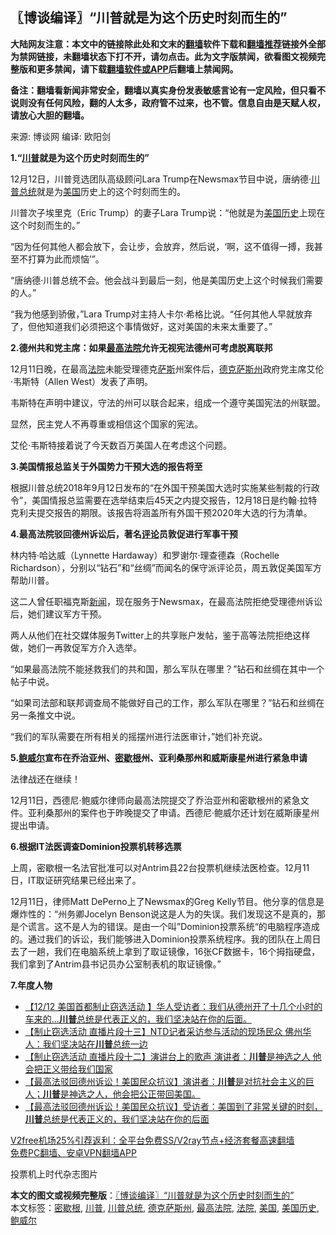  <h2>〖博谈编译〗“川普就是为这个历史时刻而生的”</h2> <p class="notice"><b>大陆网友注意：本文中的链接除此处和文末的<a href="https://github.com/bannedbook/fanqiang" >翻墙</a>软件下载和<a href="https://github.com/killgcd/justmysocks/blob/master/README.md">翻墙推荐</a>链接外全部为禁网链接，未翻墙状态下打不开，请勿点击。此为文字版禁闻，欲看图文视频完整版和更多禁闻，请下载<a href="https://github.com/bannedbook/fanqiang">翻墙软件或APP</a>后翻墙上禁闻网。</p><p>备注：翻墙看新闻非常安全，翻墙以真实身份发表敏感言论有一定风险，但只看不说则没有任何风险，翻的人太多，政府管不过来，也不管。信息自由是天赋人权，请放心大胆的翻墙。</b></p>  <div class="entry"> <p>来源:&nbsp;博谈网                      编译:&nbsp;欧阳剑                           </p> <p><strong>1.“<a href="https://www.bannedbook.org/bnews/tag/%e5%b7%9d%e6%99%ae/" class="st_tag internal_tag" rel="tag" title="标签 川普 下的日志">川普</a>就是为这个历史时刻而生的”</strong></p> <p></p> <p>12月12日，川普竞选团队高级顾问Lara Trump在Newsmax节目中说，唐纳德·<a href="https://www.bannedbook.org/bnews/tag/%E5%B7%9D%E6%99%AE%E6%80%BB%E7%BB%9F/" class="st_tag internal_tag" rel="tag" title="标签 川普总统 下的日志">川普总统</a>就是为<a href="https://www.bannedbook.org/bnews/tag/%e7%be%8e%e5%9b%bd/" class="st_tag internal_tag" rel="tag" title="标签 美国 下的日志">美国</a>历史上的这个时刻而生的。</p> <p>川普次子埃里克（Eric Trump）的妻子Lara Trump说：“他就是为<a href="https://www.bannedbook.org/bnews/tag/%E7%BE%8E%E5%9B%BD%E5%8E%86%E5%8F%B2/" class="st_tag internal_tag" rel="tag" title="标签 美国历史 下的日志">美国历史</a>上现在这个时刻而生的。”</p> <p>“因为任何其他人都会放下，会让步，会放弃，然后说，‘啊，这不值得一搏，我甚至不打算为此而烦恼’”。</p> <p>“唐纳德·川普总统不会。他会战斗到最后一刻，他是美国历史上这个时候我们需要的人。”</p> <p>“我为他感到骄傲，”Lara Trump对主持人卡尔·希格比说。“任何其他人早就放弃了，但他知道我们必须把这个事情做好，这对美国的未来太重要了。”</p>  <p><strong>2.德州共和党主席：如果<a href="https://www.bannedbook.org/bnews/tag/%e6%9c%80%e9%ab%98%e6%b3%95%e9%99%a2/" class="st_tag internal_tag" rel="tag" title="标签 最高法院 下的日志">最高法院</a>允许无视宪法德州可考虑脱离联邦</strong></p> <p></p> <p>12月11日晚，在最高<a href="https://www.bannedbook.org/bnews/tag/%e6%b3%95%e9%99%a2/" class="st_tag internal_tag" rel="tag" title="标签 法院 下的日志">法院</a>未能受理德克<span class='wp_keywordlink'><a href="https://www.bannedbook.org/forum5/topic42.html" title="萨斯、诚信与自救" target="_blank">萨斯</a></span>州案件后，<a href="https://www.bannedbook.org/bnews/tag/%e5%be%b7%e5%85%8b%e8%90%a8%e6%96%af%e5%b7%9e/" class="st_tag internal_tag" rel="tag" title="标签 德克萨斯州 下的日志">德克萨斯州</a>政府党主席艾伦·韦斯特（Allen West）发表了声明。</p> <p>韦斯特在声明中建议，守法的州可以联合起来，组成一个遵守美国宪法的州联盟。</p> <p>显然，民主党人不再尊重或相信这个国家的宪法。</p> <p>艾伦·韦斯特接着说了今天数百万美国人在考虑这个问题。</p> <p><strong>3.美国情报总监关于外国势力干预大选的报告将至</strong></p> <p></p>  <p>根据川普总统2018年9月12日发布的“在外国干预美国大选时实施某些制裁的行政令”，美国情报总监需要在选举结束后45天之内提交报告，12月18日是约翰·拉特克利夫提交报告的期限。该报告将涵盖所有外国干预2020年大选的行为清单。</p> <p><strong>4.最高法院驳回德州诉讼后，著名<span class='wp_keywordlink_affiliate'><a href="https://www.bannedbook.org/bnews/comments/" title="新闻评论" target="_blank">评论</a></span>员敦促进行军事干预</strong></p> <p></p> <p>林内特·哈达威（Lynnette Hardaway）和罗谢尔·理查德森（Rochelle Richardson），分别以“钻石”和“丝绸”而闻名的保守派评论员，周五敦促美国军方帮助川普。</p> <p>这二人曾任职福克斯<span class='wp_keywordlink_affiliate'><a href="https://www.bannedbook.org/" title="新闻">新闻</a></span>，现在服务于Newsmax，在最高法院拒绝受理德州诉讼后，她们建议军方干预。</p> <p>两人从他们在社交媒体服务Twitter上的共享账户发帖，鉴于高等法院拒绝这样做，她们一再敦促军方介入选举。</p> <p>“如果最高法院不能拯救我们的共和国，那么军队在哪里？”钻石和丝绸在其中一个帖子中说。</p> <p>“如果司法部和联邦调查局不能做好自己的工作，那么军队在哪里？”钻石和丝绸在另一条推文中说。</p>  <p>“我们的军队需要在所有相关的摇摆州进行法医审计，”她们补充说。</p> <p><strong>5.<a href="https://www.bannedbook.org/bnews/tag/%e9%b2%8d%e5%a8%81%e5%b0%94/" class="st_tag internal_tag" rel="tag" title="标签 鲍威尔 下的日志">鲍威尔</a>宣布在乔治亚州、<a href="https://www.bannedbook.org/bnews/tag/%E5%AF%86%E6%AD%87%E6%A0%B9/" class="st_tag internal_tag" rel="tag" title="标签 密歇根 下的日志">密歇根</a>州、亚利桑那州和威斯康星州进行紧急申请</strong></p> <p></p> <p>法律战还在继续！</p> <p>12月11日，西德尼·鲍威尔律师向最高法院提交了乔治亚州和密歇根州的紧急文件。亚利桑那州的案件也于昨晚提交了申请。西德尼·鲍威尔还计划在威斯康星州提出申请。</p> <p><strong>6.根据IT法医调查Dominion投票机转移选票</strong></p> <p></p> <p>上周，密歇根一名法官批准可以对Antrim县22台投票机继续法医检查。12月11日，IT取证研究结果已经出来了。</p>  <p>12月11日，律师Matt DePerno上了Newsmax的Greg Kelly节目。他分享的信息是爆炸性的：“州务卿Jocelyn Benson说这是人为的失误。我们发现这不是真的，那是个谎言。这不是人为的错误。是由一个叫”Dominion投票系统“的电脑程序造成的。通过我们的诉讼，我们能够进入Dominion投票系统程序。我的团队在上周日去了一趟，我们在电脑系统上拿到了取证镜像，16张CF数据卡，16个拇指硬盘，我们拿到了Antrim县书记员办公室制表机的取证镜像。”</p> <p><strong>7.年度人物</strong></p> <ul class='op-related-articles' title='相关阅读'> <li><a href='https://www.bannedbook.org/bnews/bannedvideo/20201213/1446677.html' target='_blank'>【12/12 美国首都制止窃选活动 】华人受访者：我们从德州开了十几个小时的车来的...<b>川普</b>总统是代表正义的，我们坚决站在你的后面。</a></li> <li><a href='https://www.bannedbook.org/bnews/bannedvideo/20201213/1446676.html' target='_blank'>【制止窃选活动 直播片段十三】NTD记者采访参与活动的现场民众  佛州华人：我们坚决站在<b>川普</b>总统一边</a></li> <li><a href='https://www.bannedbook.org/bnews/bannedvideo/20201213/1446673.html' target='_blank'>【制止窃选活动 直播片段十二】演讲台上的歌声  演讲者：<b>川普</b>是神选之人 他会把正义带给我们国家</a></li> <li><a href='https://www.bannedbook.org/bnews/bannedvideo/20201213/1446670.html' target='_blank'>【最高法驳回德州诉讼！美国民众抗议】演讲者：<b>川普</b>是对抗社会主义的巨人；<b>川普</b>是神选之人，他会把公正带回美国。</a></li> <li><a href='https://www.bannedbook.org/bnews/bannedvideo/20201213/1446669.html' target='_blank'>【最高法驳回德州诉讼！美国民众抗议】受访者：美国到了非常关键的时刻，<b>川普</b>总统是代表正义的，我们坚决站在你的后面</a></li> </ul> <p class="texttj"> <a href="https://github.com/bannedbook/fanqiang/wiki/V2ray%E6%9C%BA%E5%9C%BA" target="_blank">V2free机场25%引荐返利：全平台免费SS/V2ray节点+经济套餐高速翻墙</a><br/> <a href="https://github.com/bannedbook/fanqiang/wiki/%E7%A6%81%E9%97%BB%E7%BD%91%E5%AE%89%E5%8D%93%E7%BF%BB%E5%A2%99%E6%96%B0%E9%97%BBAPP" target="_blank">免费PC翻墙、安卓VPN翻墙APP</a></p><p>投票机上时代杂志图片</p><a name='sharetosocial'></a>       <div><b>本文的图文或视频完整版</b>：<a href='https://www.bannedbook.org/bnews/cbnews/20201213/1446682.html'>〖博谈编译〗“川普就是为这个历史时刻而生的”</a></div>  </div><!--END ENTRY--> <div class="postfooter"> <div>本文标签：<a href="https://www.bannedbook.org/bnews/tag/%E5%AF%86%E6%AD%87%E6%A0%B9/" rel="tag">密歇根</a>, <a href="https://www.bannedbook.org/bnews/tag/%e5%b7%9d%e6%99%ae/" rel="tag">川普</a>, <a href="https://www.bannedbook.org/bnews/tag/%E5%B7%9D%E6%99%AE%E6%80%BB%E7%BB%9F/" rel="tag">川普总统</a>, <a href="https://www.bannedbook.org/bnews/tag/%e5%be%b7%e5%85%8b%e8%90%a8%e6%96%af%e5%b7%9e/" rel="tag">德克萨斯州</a>, <a href="https://www.bannedbook.org/bnews/tag/%e6%9c%80%e9%ab%98%e6%b3%95%e9%99%a2/" rel="tag">最高法院</a>, <a href="https://www.bannedbook.org/bnews/tag/%e6%b3%95%e9%99%a2/" rel="tag">法院</a>, <a href="https://www.bannedbook.org/bnews/tag/%e7%be%8e%e5%9b%bd/" rel="tag">美国</a>, <a href="https://www.bannedbook.org/bnews/tag/%E7%BE%8E%E5%9B%BD%E5%8E%86%E5%8F%B2/" rel="tag">美国历史</a>, <a href="https://www.bannedbook.org/bnews/tag/%e9%b2%8d%e5%a8%81%e5%b0%94/" rel="tag">鲍威尔</a></div>  </div><!--END POSTFOOTER--> 